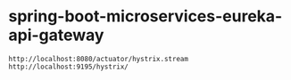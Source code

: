 # spring-boot-microservices-eureka-api-gateway




```
http://localhost:8080/actuator/hystrix.stream
http://localhost:9195/hystrix/
```
